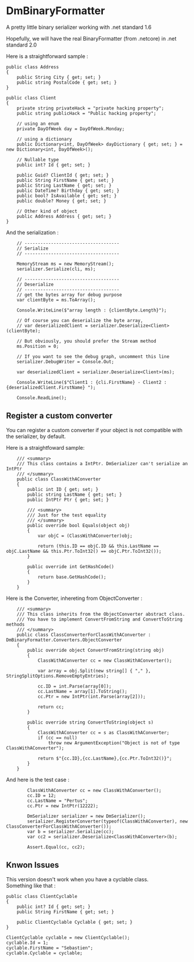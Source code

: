# DmBinaryFormatter
A pretty little binary serializer working with .net standard 1.6

Hopefully, we will have the real BinaryFormatter (from .netcore) in .net standard 2.0

Here is a straightforward sample :

    public class Address
    {
        public String City { get; set; }
        public string PostalCode { get; set; }
    }

    public class Client
    {
        private string privateHack = "private hacking property";
        public string publicHack = "Public hacking property";

        // using an enum
        private DayOfWeek day = DayOfWeek.Monday;

        // using a dictionary
        public Dictionary<int, DayOfWeek> dayDictionary { get; set; } = new Dictionary<int, DayOfWeek>();

        // Nullable type
        public int? Id { get; set; }

        public Guid? ClientId { get; set; }
        public String FirstName { get; set; }
        public String LastName { get; set; }
        public DateTime? Birthday { get; set; }
        public bool? IsAvailable { get; set; }
        public double? Money { get; set; }

        // Other kind of object
        public Address Address { get; set; }
    }

And the serialization :

        // ------------------------------------
        // Serialize
        // ------------------------------------

        MemoryStream ms = new MemoryStream();
        serializer.Serialize(cli, ms);

        // ------------------------------------
        // Deserialize
        // ------------------------------------
        // get the bytes array for debug purpose
        var clientByte = ms.ToArray();

        Console.WriteLine($"array length : {clientByte.Length}");

        // Of course you can deserialize the byte array, 
        // var deserializedClient = serializer.Deserialize<Client>(clientByte);

        // But obviously, you should prefer the Stream method
        ms.Position = 0;

        // If you want to see the debug graph, uncomment this line
        serializer.DebugWriter = Console.Out;
      
        var deserializedClient = serializer.Deserialize<Client>(ms);

        Console.WriteLine($"Client1 : {cli.FirstName} - Client2 : {deserializedClient.FirstName} ");

        Console.ReadLine();

## Register a custom converter

You can register a custom converter if your object is not compatible with the serializer, by default.

Here is a straightfoward sample:

        /// <summary>
        /// This class contains a IntPtr. DmSerializer can't serialize an IntPtr
        /// </summary>
        public class ClassWithAConverter
        {
            public int ID { get; set; }
            public string LastName { get; set; }
            public IntPtr Ptr { get; set; }

            /// <summary>
            /// Just for the test equality
            /// </summary>
            public override bool Equals(object obj)
            {
                var objC = (ClassWithAConverter)obj;

                return (this.ID == objC.ID && this.LastName == objC.LastName && this.Ptr.ToInt32() == objC.Ptr.ToInt32()); 
            }

            public override int GetHashCode()
            {
                return base.GetHashCode();
            }
        }

Here is the Converter, inhereting from ObjectConverter :

        /// <summary>
        /// This class inherits from the ObjectConverter abstract class.
        /// You have to implement ConvertFromString and ConvertToString methods
        /// </summary>
        public class ClassConverterForClassWithAConverter : DmBinaryFormatter.Converters.ObjectConverter
        {
            public override object ConvertFromString(string obj)
            {
                ClassWithAConverter cc = new ClassWithAConverter();

                var array = obj.Split(new string[] { "," }, StringSplitOptions.RemoveEmptyEntries);

                cc.ID = int.Parse(array[0]);
                cc.LastName = array[1].ToString();
                cc.Ptr = new IntPtr(int.Parse(array[2]));

                return cc;
            }

            public override string ConvertToString(object s)
            {
                ClassWithAConverter cc = s as ClassWithAConverter;
                if (cc == null)
                    throw new ArgumentException("Object is not of type ClassWithAConverter");

                return $"{cc.ID},{cc.LastName},{cc.Ptr.ToInt32()}";
            }
        }

And here is the test case :

            ClassWithAConverter cc = new ClassWithAConverter();
            cc.ID = 12;
            cc.LastName = "Pertus";
            cc.Ptr = new IntPtr(12222);

            DmSerializer serializer = new DmSerializer();
            serializer.RegisterConverter(typeof(ClassWithAConverter), new ClassConverterForClassWithAConverter());
            var b = serializer.Serialize(cc);
            var cc2 = serializer.Deserialize<ClassWithAConverter>(b);

            Assert.Equal(cc, cc2);


## Knwon Issues

This version doesn't work when you have a cyclable class.  
Something like that :

    public class ClientCyclable
    {
        public int? Id { get; set; }
        public String FirstName { get; set; }

        public ClientCyclable Cyclable { get; set; }
    }

    ClientCyclable cyclable = new ClientCyclable();
    cyclable.Id = 1;
    cyclable.FirstName = "Sebastien";
    cyclable.Cyclable = cyclable;
    
